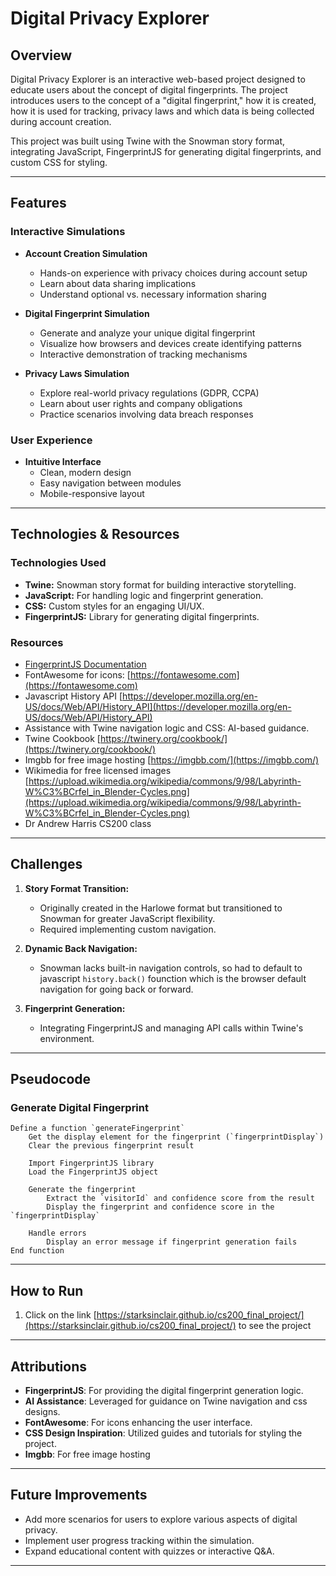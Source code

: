 # Digital Privacy Explorer

## Overview
Digital Privacy Explorer is an interactive web-based project designed to educate users about the concept of digital fingerprints. The project introduces users to the concept of a "digital fingerprint," how it is created, how it is used for tracking, privacy laws and which data is being collected during account creation.

This project was built using Twine with the Snowman story format, integrating JavaScript, FingerprintJS for generating digital fingerprints, and custom CSS for styling.

---

## Features

### Interactive Simulations
- **Account Creation Simulation**
  - Hands-on experience with privacy choices during account setup
  - Learn about data sharing implications
  - Understand optional vs. necessary information sharing

- **Digital Fingerprint Simulation**
  - Generate and analyze your unique digital fingerprint
  - Visualize how browsers and devices create identifying patterns
  - Interactive demonstration of tracking mechanisms

- **Privacy Laws Simulation**
  - Explore real-world privacy regulations (GDPR, CCPA)
  - Learn about user rights and company obligations
  - Practice scenarios involving data breach responses

### User Experience
- **Intuitive Interface**
  - Clean, modern design
  - Easy navigation between modules
  - Mobile-responsive layout

---

## Technologies & Resources

### Technologies Used
- **Twine:** Snowman story format for building interactive storytelling.
- **JavaScript:** For handling logic and fingerprint generation.
- **CSS:** Custom styles for an engaging UI/UX.
- **FingerprintJS:** Library for generating digital fingerprints.

### Resources
- [FingerprintJS Documentation](https://fingerprint.com)
- FontAwesome for icons: [https://fontawesome.com](https://fontawesome.com)
- Javascript History API [https://developer.mozilla.org/en-US/docs/Web/API/History_API](https://developer.mozilla.org/en-US/docs/Web/API/History_API)
- Assistance with Twine navigation logic and CSS: AI-based guidance.
- Twine Cookbook [https://twinery.org/cookbook/](https://twinery.org/cookbook/)
- Imgbb for free image hosting [https://imgbb.com/](https://imgbb.com/)
- Wikimedia for free licensed images [https://upload.wikimedia.org/wikipedia/commons/9/98/Labyrinth-W%C3%BCrfel_in_Blender-Cycles.png](https://upload.wikimedia.org/wikipedia/commons/9/98/Labyrinth-W%C3%BCrfel_in_Blender-Cycles.png)
- Dr Andrew Harris CS200 class

---

## Challenges
1. **Story Format Transition:**
   - Originally created in the Harlowe format but transitioned to Snowman for greater JavaScript flexibility.
   - Required implementing custom navigation.

2. **Dynamic Back Navigation:**
   - Snowman lacks built-in navigation controls, so had to default to javascript `history.back()` founction which is the browser default navigation for going back or forward.

3. **Fingerprint Generation:**
   - Integrating FingerprintJS and managing  API calls within Twine's environment.

---

## Pseudocode

### Generate Digital Fingerprint
```plaintext
Define a function `generateFingerprint`
    Get the display element for the fingerprint (`fingerprintDisplay`)
    Clear the previous fingerprint result

    Import FingerprintJS library
    Load the FingerprintJS object

    Generate the fingerprint
        Extract the `visitorId` and confidence score from the result
        Display the fingerprint and confidence score in the `fingerprintDisplay`

    Handle errors
        Display an error message if fingerprint generation fails
End function
```
---

## How to Run
1. Click on the link [https://starksinclair.github.io/cs200_final_project/](https://starksinclair.github.io/cs200_final_project/) to see the project
   
---

## Attributions
- **FingerprintJS**: For providing the digital fingerprint generation logic.
- **AI Assistance**: Leveraged for guidance on Twine navigation and css designs.
- **FontAwesome**: For icons enhancing the user interface.
- **CSS Design Inspiration**: Utilized guides and tutorials for styling the project.
- **Imgbb**: For free image hosting

---

## Future Improvements
- Add more scenarios for users to explore various aspects of digital privacy.
- Implement user progress tracking within the simulation.
- Expand educational content with quizzes or interactive Q&A.

---

